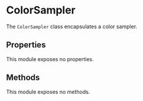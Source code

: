 # ColorSampler

The `ColorSampler` class encapsulates a color sampler.

## Properties

This module exposes no properties.

## Methods

This module exposes no methods.

